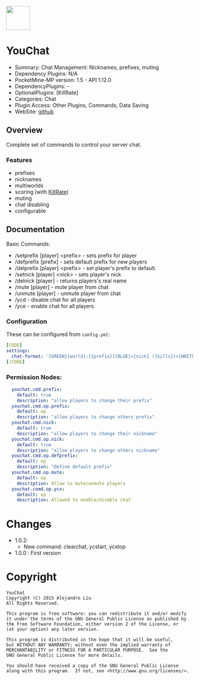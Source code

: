 <img src="https://raw.githubusercontent.com/alejandroliu/plugin-remakes/master/Media/Chat-icon.png" style="width:64px;height:64px" width="64" height="64"/>

# YouChat

* Summary: Chat Management: Nicknames, prefixes, muting
* Dependency Plugins: N/A
* PocketMine-MP version: 1.5 - API 1.12.0
* DependencyPlugins: -
* OptionalPlugins: [KillRate]
* Categories: Chat
* Plugin Access: Other Plugins, Commands, Data Saving
* WebSite: [github](https://github.com/alejandroliu/plugin-remakes/tree/master/YouChat)

## Overview

Complete set of commands to control your server chat.

### Features

* prefixes
* nicknames
* multiworlds
* scoring (with
  [KillRate](http://forums.pocketmine.net/plugins/killrate.1137/))
* muting
* chat disabling
* configurable

## Documentation

Basic Commands:

* /setprefix [player] &lt;prefix&gt; - sets prefix for player
* /defprefix [prefix] - sets default prefix for new players
* /delprefix [player] &lt;prefix&gt; - set player's prefix to default.
* /setnick [player] &lt;nick&gt; - sets player's nick
* /delnick [player] - returns players's real name
* /mute [player] - mute player from chat
* /unmute [player] - unmute player from chat
* /ycd - disable chat for all players
* /yce - enable chat for all players


### Configuration

These can be configured from `config.yml`:

```YAML
[CODE]
settings:
  chat-format: '{GREEN}{world}:[{prefix}]{BLUE}<{nick} ({kills})>{WHITE} {message}'
[/CODE]
```

### Permission Nodes:

```YAML
  youchat.cmd.prefix:
    default: true
    description: "allow players to change their prefix"
  youchat.cmd.op.prefix:
    default: op
    description: "allow players to change others prefix"
  youchat.cmd.nick:
    default: true
    description: "allow players to change their nickname"
  youchat.cmd.op.nick:
    default: true
    description: "allow players to change others nickname"
  youchat.cmd.op.defprefix:
    default: op
    description: "Define default prefix"
  youchat.cmd.op.mute:
    default: op
    description: Allow to mute/unmute players
  youchat.comd.op.ycx:
    default: op
    description: Allowed to enable/disable chat
```

# Changes

* 1.0.2:
  * New command: clearchat, ycstart, ycstop
* 1.0.0 : First version

# Copyright

    YouChat
    Copyright (C) 2015 Alejandro Liu
    All Rights Reserved.

    This program is free software: you can redistribute it and/or modify
    it under the terms of the GNU General Public License as published by
    the Free Software Foundation, either version 2 of the License, or
    (at your option) any later version.

    This program is distributed in the hope that it will be useful,
    but WITHOUT ANY WARRANTY; without even the implied warranty of
    MERCHANTABILITY or FITNESS FOR A PARTICULAR PURPOSE.  See the
    GNU General Public License for more details.

    You should have received a copy of the GNU General Public License
    along with this program.  If not, see <http://www.gnu.org/licenses/>.
